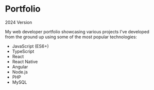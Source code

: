 # Portfolio

2024 Version

My web developer portfolio showcasing various projects I've developed from the ground up using some of the most popular technologies:<br/>

- JavaScript (ES6+)
- TypeScript
- React
- React Native
- Angular
- Node.js
- PHP
- MySQL
